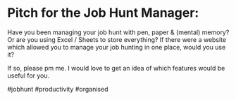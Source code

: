 # Pitch for the Job Hunt Manager:

Have you been managing your job hunt with pen, paper & (mental) memory? 
Or are you using Excel / Sheets to store everything? 
If there were a website which allowed you to manage your job hunting in one place, would you use it? 

If so, please pm me. I would love to get an idea of which features would be useful for you. 

#jobhunt #productivity #organised 	